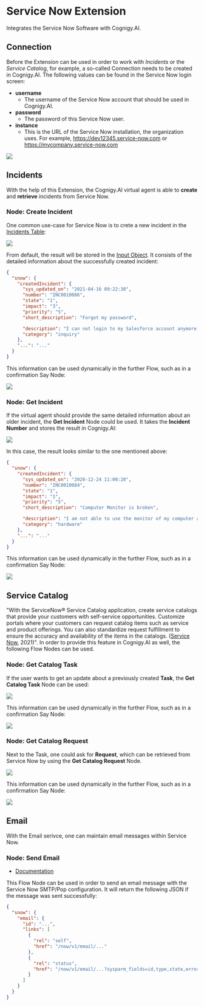 # Service Now Extension

Integrates the Service Now Software with Cognigy.AI.

## Connection

Before the Extension can be used in order to work with *Incidents* or the *Service Catalog*, for example, a so-called Connection needs to be created in Cognigy.AI. The following values can be found in the Service Now login screen:

  - **username**
    - The username of the Service Now account that should be used in Cognigy.AI.
  - **password**
    - The password of this Service Now user.
  - **instance**
    - This is the URL of the Service Now installation, the organization uses. For example, https://dev12345.service-now.com or https://mycompany.service-now.com

<img src="./docs/serviceNowCredentialsScreenshot.PNG">

## Incidents

With the help of this Extension, the Cognigy.AI virtual agent is able to **create** and **retrieve** incidents from Service Now.

### Node: Create Incident

One common use-case for Service Now is to crete a new incident in the [Incidents Table](https://www.servicenow.com/products/incident-management.html):

<img src="./docs/snow-create-incident-edit-menu.PNG">

From default, the result will be stored in the [Input Object](https://docs.cognigy.com/docs/input). It consists of the detailed information about the successfully created incident:

```json
{
  "snow": {
    "createdIncident": {
      "sys_updated_on": "2021-04-16 09:22:30",
      "number": "INC0010086",
      "state": "1",
      "impact": "3",
      "priority": "5",
      "short_description": "Forgot my password",

      "description": "I can not login to my Salesforce account anymore. ",
      "category": "inquiry"
    },
    "...": "..."
  }
}
```

This information can be used dynamically in the further Flow, such as in a confirmation Say Node:

<img src="./docs/snow-create-incident-confirmation-say-node-edit-menu.PNG">

### Node: Get Incident

If the virtual agent should provide the same detailed information about an older incident, the **Get Incident** Node could be used. It takes the **Incident Number** and stores the result in Cognigy.AI:

<img src="./docs/snow-get-incident-edit-menu.PNG">

In this case, the result looks similar to the one mentioned above:

```json
{
  "snow": {
    "createdIncident": {
      "sys_updated_on": "2020-12-24 11:00:20",
      "number": "INC0010084",
      "state": "1",
      "impact": "1",
      "priority": "5",
      "short_description": "Computer Monitor is broken",

      "description": "I am not able to use the monitor of my computer anymore. It keeps showing screen",
      "category": "hardware"
    },
    "...": "..."
  }
}
```

This information can be used dynamically in the further Flow, such as in a confirmation Say Node:

<img src="./docs/snow-get-incident-confirmation-say-node-edit-menu.PNG">

## Service Catalog

"With the ServiceNow® Service Catalog application, create service catalogs that provide your customers with self-service opportunities. Customize portals where your customers can request catalog items such as service and product offerings. You can also standardize request fulfillment to ensure the accuracy and availability of the items in the catalogs. ([Service Now](https://docs.servicenow.com/bundle/newyork-it-service-management/page/product/service-catalog-management/concept/c_ServiceCatalogManagement.html), 2021)". In order to provide this feature in Cognigy.AI as well, the following Flow Nodes can be used.

### Node: Get Catalog Task

If the user wants to get an update about a previously created **Task**, the **Get Catalog Task** Node can be used:

<img src="./docs/snow-get-catalog-task-edit-menu.PNG">

This information can be used dynamically in the further Flow, such as in a confirmation Say Node:

<img src="./docs/snow-get-catalog-task-confirmation-say-node-edit-menu.PNG">


### Node: Get Catalog Request

Next to the Task, one could ask for **Request**, which can be retrieved from Service Now by using the **Get Catalog Request** Node.

<img src="./docs/snow-get-catalog-request-edit-menu.PNG">

This information can be used dynamically in the further Flow, such as in a confirmation Say Node:

<img src="./docs/snow-get-catalog-request-confirmation-say-node-edit-menu.PNG">


## Email

With the Email serivce, one can maintain email messages within Service Now.

### Node: Send Email

- [Documentation](https://docs.servicenow.com/bundle/rome-application-development/page/integrate/inbound-rest/concept/email-api.html)

This Flow Node can be used in order to send an email message with the Service Now SMTP/Pop configuration. It will return the following JSON if the message was sent successfully:

```json
{
  "snow": {
    "email": {
      "id": "...",
      "links": [
        {
          "rel": "self",
          "href": "/now/v1/email/..."
        },
        {
          "rel": "status",
          "href": "/now/v1/email/...?sysparm_fields=id,type,state,error"
        }
      ]
    }
  }
}
```